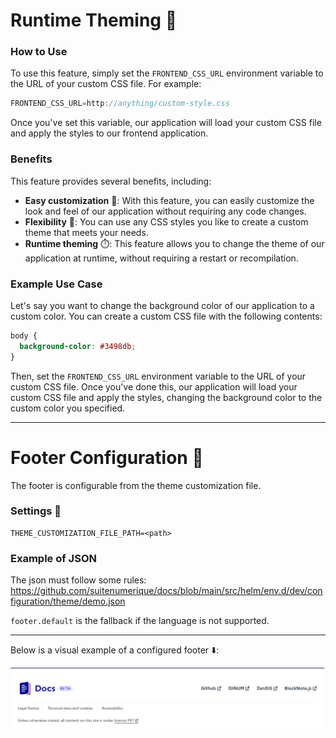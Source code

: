 # Runtime Theming 🎨

### How to Use

To use this feature, simply set the `FRONTEND_CSS_URL` environment variable to the URL of your custom CSS file. For example:

```javascript
FRONTEND_CSS_URL=http://anything/custom-style.css
```

Once you've set this variable, our application will load your custom CSS file and apply the styles to our frontend application.

### Benefits

This feature provides several benefits, including:

- **Easy customization** 🔄: With this feature, you can easily customize the look and feel of our application without requiring any code changes.
- **Flexibility** 🌈: You can use any CSS styles you like to create a custom theme that meets your needs.
- **Runtime theming** ⏱️: This feature allows you to change the theme of our application at runtime, without requiring a restart or recompilation.

### Example Use Case

Let's say you want to change the background color of our application to a custom color. You can create a custom CSS file with the following contents:

```css
body {
  background-color: #3498db;
}
```

Then, set the `FRONTEND_CSS_URL` environment variable to the URL of your custom CSS file. Once you've done this, our application will load your custom CSS file and apply the styles, changing the background color to the custom color you specified.

---

# **Footer Configuration** 📝

The footer is configurable from the theme customization file.

### Settings 🔧

```shellscript
THEME_CUSTOMIZATION_FILE_PATH=<path>
```

### Example of JSON

The json must follow some rules: https://github.com/suitenumerique/docs/blob/main/src/helm/env.d/dev/configuration/theme/demo.json

`footer.default` is the fallback if the language is not supported.

---

Below is a visual example of a configured footer ⬇️:

![Footer Configuration Example](./assets/footer-configurable.png)
